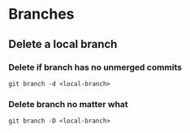 # Branches

## Delete a local branch

### Delete if branch has no unmerged commits

```git
git branch -d <local-branch>
```

### Delete branch no matter what

```git
git branch -D <local-branch>
```
